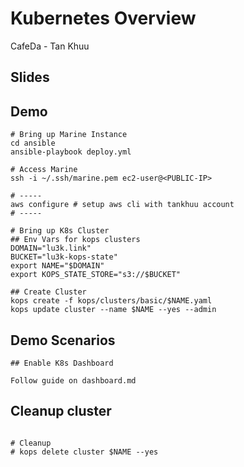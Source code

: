 # Kubernetes Overview

CafeDa - Tan Khuu

## Slides 

## Demo

```
# Bring up Marine Instance
cd ansible
ansible-playbook deploy.yml

# Access Marine
ssh -i ~/.ssh/marine.pem ec2-user@<PUBLIC-IP>

# -----
aws configure # setup aws cli with tankhuu account
# -----

# Bring up K8s Cluster
## Env Vars for kops clusters
DOMAIN="lu3k.link"
BUCKET="lu3k-kops-state"
export NAME="$DOMAIN"
export KOPS_STATE_STORE="s3://$BUCKET"

## Create Cluster
kops create -f kops/clusters/basic/$NAME.yaml
kops update cluster --name $NAME --yes --admin

```

## Demo Scenarios

```
## Enable K8s Dashboard

Follow guide on dashboard.md

```

## Cleanup cluster

```

# Cleanup 
# kops delete cluster $NAME --yes
```
